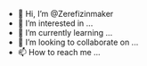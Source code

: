 - 👋 Hi, I’m @Zerefizinmaker
- 👀 I’m interested in ...
- 🌱 I’m currently learning ...
- 💞️ I’m looking to collaborate on ...
- 📫 How to reach me ...

<!---
Zerefizinmaker/Zerefizinmaker is a ✨ special ✨ repository because its `README.md` (this file) appears on your GitHub profile.
You can click the Preview link to take a look at your changes.
--->

